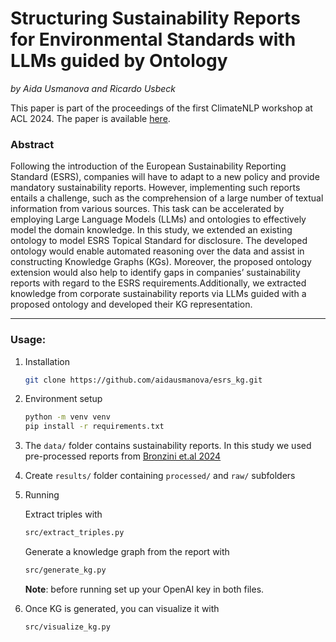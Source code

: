 # Structuring Sustainability Reports for Environmental Standards with LLMs guided by Ontology
*by Aida Usmanova and Ricardo Usbeck*

This paper is part of the proceedings of the first ClimateNLP workshop at ACL 2024. The paper is available [here](https://aclanthology.org/2024.climatenlp-1.13/).

### Abstract
Following the introduction of the European Sustainability Reporting Standard (ESRS), companies will have to adapt to a new policy and provide mandatory sustainability reports. However, implementing such reports entails a challenge, such as the comprehension of a large number of textual information from various sources. This task can be accelerated by employing Large Language Models (LLMs) and ontologies to effectively model the domain knowledge. In this study, we extended an existing ontology to model ESRS Topical Standard for disclosure. The developed ontology would enable automated reasoning over the data and assist in constructing Knowledge Graphs (KGs). Moreover, the proposed ontology extension would also help to identify gaps in companies’ sustainability reports with regard to the ESRS requirements.Additionally, we extracted knowledge from corporate sustainability reports via LLMs guided with a proposed ontology and developed their KG representation.

---------
### Usage:
1. Installation
   ```bash
   git clone https://github.com/aidausmanova/esrs_kg.git
   ```
2. Environment setup
   ```bash
   python -m venv venv
   pip install -r requirements.txt
   ```
3. The `data/` folder contains sustainability reports. In this study we used pre-processed reports from [Bronzini et.al 2024](https://github.com/saturnMars/derivingStructuredInsightsFromSustainabilityReportsViaLargeLanguageModels)
4. Create `results/` folder containing `processed/` and `raw/` subfolders
5. Running
   
   Extract triples with
   ```bash
   src/extract_triples.py
   ```

   Generate a knowledge graph from the report with 
   ```bash
   src/generate_kg.py
   ```

   **Note**: before running set up your OpenAI key in both files.
8. Once KG is generated, you can visualize it with
   ```bash
   src/visualize_kg.py
   ```
   

